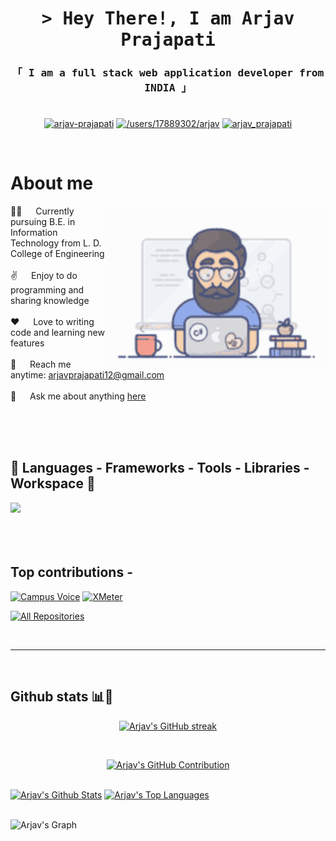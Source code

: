 <!-- Intro  -->
<h1 align="center">
        <samp>&gt; Hey There!, I am
                <b color="blue">Arjav Prajapati</b>
        </samp>
</h1>


<h3 align="center"> 
  <samp>
    「 I am a full stack web application developer from <b>INDIA</b> 」
    <br>
    <br>
  </samp>
</h3>

<p align="center">
<a href="https://www.linkedin.com/in/arjav-prajapati" target="blank"><img align="center" src="https://raw.githubusercontent.com/rahuldkjain/github-profile-readme-generator/master/src/images/icons/Social/linked-in-alt.svg" alt="arjav-prajapati" height="30" width="40" /></a>
<a href="https://stackoverflow.com/users/17889302/arjav" target="blank"><img align="center" src="https://raw.githubusercontent.com/rahuldkjain/github-profile-readme-generator/master/src/images/icons/Social/stack-overflow.svg" alt="/users/17889302/arjav" height="30" width="40" /></a>
<a href="https://leetcode.com/u/arjav_prajapati/" target="blank"><img align="center" src="https://raw.githubusercontent.com/rahuldkjain/github-profile-readme-generator/master/src/images/icons/Social/leet-code.svg" alt="arjav_prajapati" height="30" width="40" /></a>
</p>
<br />

<!-- About Section -->
 # About me
 
<p>
 <img align="right" width="350" src="/assets/programmer.gif" alt="Coding gif" />
 👨‍🎓 &emsp; Currently pursuing B.E. in Information Technology from L. D. College of Engineering <br/><br/>
 ✌️ &emsp; Enjoy to do programming and sharing knowledge <br/><br/>
 ❤️ &emsp; Love to writing code and learning new features<br/><br/>
 📧 &emsp; Reach me anytime: <a href="mailto:arjavprajapati12@gmail.com">arjavprajapati12@gmail.com<a><br/><br/>
 💬 &emsp; Ask me about anything <a href="https://github.com/arjav-prajapati/arjav-prajapati/issue">here</a>
</p>

<br/>
<br/>
<br/>

## 🚀 Languages - Frameworks - Tools - Libraries - Workspace 🚀

<p align="left">
    <img src="https://skillicons.dev/icons?i=c,cpp,java,html,css,js,php,nodejs,npm,react,expressjs,nextjs,tailwindcss,graphql,mongodb,mysql,postgresql,redis,git,github" 
</p>

<br/>
<br/>
<br/>
<br/>

## Top contributions -
[![Campus Voice](https://github-readme-stats.vercel.app/api/pin/?username=arjav-prajapati&repo=CampusVoice&border_color=7F3FBF&bg_color=0D1117&title_color=C9D1D9&text_color=8B949E&icon_color=7F3FBF)](https://github.com/alsiam/web-projects)
[![XMeter](https://github-readme-stats.vercel.app/api/pin/?username=arjav-prajapati&repo=XMeter&border_color=7F3FBF&bg_color=0D1117&title_color=C9D1D9&text_color=8B949E&icon_color=7F3FBF)](https://github.com/alsiam/urfolio)

<p align="left">
  <a href="https://github.com/arjav-prajapati?tab=repositories" target="_blank"><img alt="All Repositories" title="All Repositories" src="https://img.shields.io/badge/-All%20Repos-2962FF?style=for-the-badge&logo=koding&logoColor=white"/></a>
</p>

<br/>
<hr/>
<br/>

## Github stats 📊📶

<p align="center">
  <a href="https://github.com/arjav-prajapati">
    <img src="https://github-readme-streak-stats.herokuapp.com/?user=arjav-prajapati&theme=radical&border=7F3FBF&background=0D1117" alt="Arjav's GitHub streak"/>
  </a>
</p>
<br/>

<p align="center">
  <a href="https://github.com/arjav-prajapati">
    <img src="https://github-profile-summary-cards.vercel.app/api/cards/profile-details?username=arjav-prajapati&theme=radical" alt="Arjav's GitHub Contribution"/>
  </a>
</p>
<br/>

<a> 
    <a href="https://github.com/arjav-prajapati"><img alt="Arjav's Github Stats" src="https://denvercoder1-github-readme-stats.vercel.app/api?username=arjav-prajapati&show_icons=true&count_private=true&theme=react&border_color=7F3FBF&bg_color=0D1117&title_color=F85D7F&icon_color=F8D866" height="192px" width="49.5%"/></a>
  <a href="https://github.com/arjav-prajapati"><img alt="Arjav's Top Languages" src="https://denvercoder1-github-readme-stats.vercel.app/api/top-langs/?username=arjav-prajapati&langs_count=8&layout=compact&theme=react&border_color=7F3FBF&bg_color=0D1117&title_color=F85D7F&icon_color=F8D866" height="192px" width="49.5%"/></a>
  <br/>
</a>
<br/>


![Arjav's Graph](https://github-readme-activity-graph.vercel.app/graph?username=arjav-prajapati&custom_title=Arjav's%20GitHub%20Activity%20Graph&bg_color=0D1117&color=7F3FBF&line=7F3FBF&point=7F3FBF&area_color=FFFFFF&title_color=FFFFFF&area=true)
